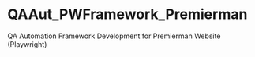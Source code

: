 # QAAut_PWFramework_Premierman
QA Automation Framework Development for Premierman Website (Playwright)
